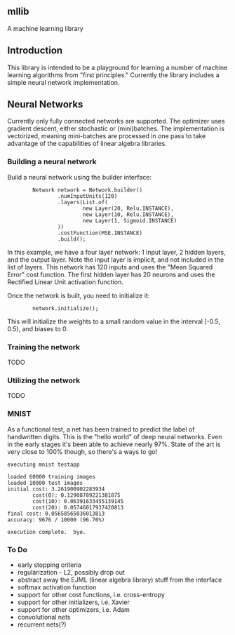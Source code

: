 ## mllib

A machine learning library


## Introduction

This library is intended to be a playground for learning a number of machine learning algorithms from "first principles."  Currently the library includes a simple neural network implementation.

## Neural Networks

Currently only fully connected networks are supported.  The optimizer uses gradient descent, either stochastic or (mini)batches.  The implementation is vectorized, meaning mini-batches are processed in one pass to take advantage of the capabilities of linear algebra libraries.  

### Building a neural network

Build a neural network using the builder interface:

```
        Network network = Network.builder()
                .numInputUnits(120)
                .layers(List.of(
                        new Layer(20, Relu.INSTANCE),
                        new Layer(10, Relu.INSTANCE),
                        new Layer(1, Sigmoid.INSTANCE)
                ))
                .costFunction(MSE.INSTANCE)
                .build();

```

In this example, we have a four layer network: 1 input layer, 2 hidden layers, and the output layer.  Note the input layer is implicit, and not included in the list of layers.  This network has 120 inputs and uses the "Mean Squared Error" cost function.  The first hidden layer has 20 neurons and uses the Rectified Linear Unit activation function.

Once the network is built, you need to initialize it:

```
        network.initialize();
```

This will initialize the weights to a small random value in the interval [-0.5, 0.5), and biases to 0.

### Training the network

TODO


### Utilizing the network

TODO


### MNIST

As a functional test, a net has been trained to predict the label of handwritten digits.  This is the "hello world" of deep neural networks.  Even in the early stages it's been able to achieve nearly 97%.  State of the art is very close to 100% though, so there's a ways to go!

```
executing mnist testapp

loaded 60000 training images
loaded 10000 test images
initial cost: 3.261900902283934
        cost(0): 0.12908789221381875
        cost(10): 0.06391633455139145
        cost(20): 0.05746017937420813
final cost: 0.05658565036013813
accuracy: 9676 / 10000 (96.76%)

execution complete.  bye.
```

### To Do

* early stopping criteria
* regularization - L2, possibly drop out
* abstract away the EJML (linear algebra library) stuff from the interface
* softmax activation function
* support for other cost functions, i.e. cross-entropy
* support for other initializers, i.e. Xavier
* support for other optimizers, i.e. Adam
* convolutional nets
* recurrent nets(?)

